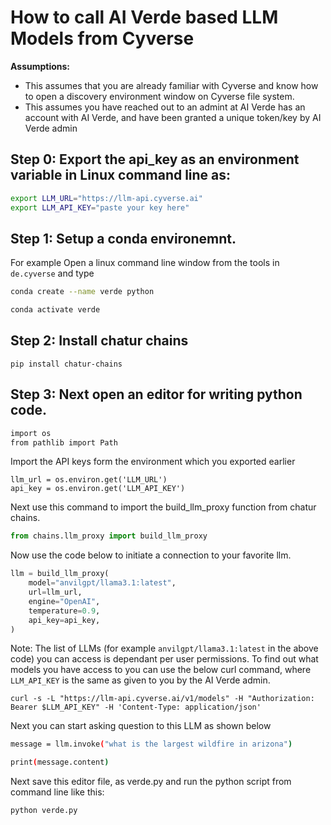# How to call AI Verde based LLM Models from Cyverse

**Assumptions:**
- This assumes that you are already familiar with Cyverse and know how to open a discovery environment window on Cyverse file system.
- This assumes you have reached out to an admint at AI Verde has an account with AI Verde, and have been granted a unique token/key by AI Verde admin


## Step 0: Export the api_key as an environment variable in Linux command line as:


```bash
export LLM_URL="https://llm-api.cyverse.ai"
export LLM_API_KEY="paste your key here"
```


## Step 1: Setup a conda environemnt. 

For example Open a linux command line window from the tools in `de.cyverse` and type



 ```bash
 conda create --name verde python
  ```


```bash
conda activate verde   
```



## Step 2: Install chatur chains

`pip install chatur-chains`

## Step 3: Next open an editor for writing python code.


```bash
import os
from pathlib import Path
```


Import the API keys form the environment which you exported earlier

```
llm_url = os.environ.get('LLM_URL')
api_key = os.environ.get('LLM_API_KEY')
```

Next use this command to import the build_llm_proxy function from chatur chains.

```python
from chains.llm_proxy import build_llm_proxy
```

Now use the code below to initiate a connection to your favorite llm.

```python
llm = build_llm_proxy(
    model="anvilgpt/llama3.1:latest",
    url=llm_url,
    engine="OpenAI",
    temperature=0.9,
    api_key=api_key,
)
```


Note: The list of LLMs (for example `anvilgpt/llama3.1:latest` in the above code) you can access is dependant per user permissions. To find out what models you have access to you can use the below curl command, where `LLM_API_KEY` is the same as given to you by the AI Verde admin.

```
curl -s -L "https://llm-api.cyverse.ai/v1/models" -H "Authorization: Bearer $LLM_API_KEY" -H 'Content-Type: application/json'

```


Next you can start asking question to this LLM as shown below



```bash
message = llm.invoke("what is the largest wildfire in arizona")
```


```bash
print(message.content)
```


Next save this editor file, as verde.py and run the python script from command line like this:

```bash
python verde.py
```
